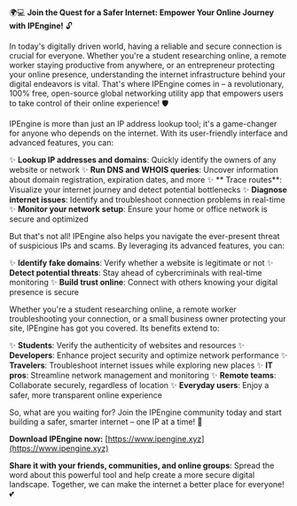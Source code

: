 🌍💻 **Join the Quest for a Safer Internet: Empower Your Online Journey with IPEngine!** 🔓

In today's digitally driven world, having a reliable and secure connection is crucial for everyone. Whether you're a student researching online, a remote worker staying productive from anywhere, or an entrepreneur protecting your online presence, understanding the internet infrastructure behind your digital endeavors is vital. That's where IPEngine comes in – a revolutionary, 100% free, open-source global networking utility app that empowers users to take control of their online experience! 🛡️

IPEngine is more than just an IP address lookup tool; it's a game-changer for anyone who depends on the internet. With its user-friendly interface and advanced features, you can:

✨ **Lookup IP addresses and domains**: Quickly identify the owners of any website or network
✨ **Run DNS and WHOIS queries**: Uncover information about domain registration, expiration dates, and more
✨ ** Trace routes**: Visualize your internet journey and detect potential bottlenecks
✨ **Diagnose internet issues**: Identify and troubleshoot connection problems in real-time
✨ **Monitor your network setup**: Ensure your home or office network is secure and optimized

But that's not all! IPEngine also helps you navigate the ever-present threat of suspicious IPs and scams. By leveraging its advanced features, you can:

✨ **Identify fake domains**: Verify whether a website is legitimate or not
✨ **Detect potential threats**: Stay ahead of cybercriminals with real-time monitoring
✨ **Build trust online**: Connect with others knowing your digital presence is secure

Whether you're a student researching online, a remote worker troubleshooting your connection, or a small business owner protecting your site, IPEngine has got you covered. Its benefits extend to:

✨ **Students**: Verify the authenticity of websites and resources
✨ **Developers**: Enhance project security and optimize network performance
✨ **Travelers**: Troubleshoot internet issues while exploring new places
✨ **IT pros**: Streamline network management and monitoring
✨ **Remote teams**: Collaborate securely, regardless of location
✨ **Everyday users**: Enjoy a safer, more transparent online experience

So, what are you waiting for? Join the IPEngine community today and start building a safer, smarter internet – one IP at a time! 🚀

**Download IPEngine now:** [https://www.ipengine.xyz](https://www.ipengine.xyz)

**Share it with your friends, communities, and online groups**: Spread the word about this powerful tool and help create a more secure digital landscape. Together, we can make the internet a better place for everyone! 💕